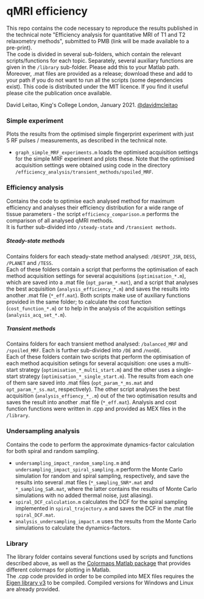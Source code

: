 # qMRI efficiency

This repo contains the code necessary to reproduce the results published in the technical note "Efficiency analysis for quantitative MRI of T1 and T2 relaxometry methods", submitted to PMB (link will be made available to a pre-print).  
The code is divided in several sub-folders, which contain the relevant scripts/functions for each topic. Separately, several auxiliary functions are given in the `/library` sub-folder. Please add this to your Matlab path. Moreover, .mat files are provided as a release; download these and add to your path if you do not want to run all the scripts (some dependencies exist). 
This code is distributed under the MIT licence. If you find it useful please cite the publication once available.

David Leitao, King's College London, January 2021. [@davidmcleitao](https://twitter.com/davidmcleitao)

### Simple experiment

Plots the results from the optimised simple fingerprint experiment with just 5 RF pulses / measurements, as described in the technical note. 

* `graph_simple_MRF_experiments.m` loads the optimised acquisition settings for the simple MRF experiment and plots these. Note that the optimised acquisition settings were obtained using code in the directory `/efficiency_analysis/transient_methods/spoiled_MRF`.

### Efficiency analysis

Contains the code to optimise each analysed method for maximum efficiency and analyses their efficiency distribution for a wide range of tissue parameters - the script `efficiency_comparison.m` performs the comparison of all analysed qMRI methods.  
It is further sub-divided into `/steady-state` and `/transient methods`.

##### Steady-state methods

Contains folders for each steady-state method analysed: `/DESPOT_JSR`, `DESS`, `/PLANET` and `/TESS`.  
Each of these folders contain a script that performs the optimisation of each method acquisition settings for several acquisitions (`optimisation_*.m`), which are saved into a .mat file (`opt_param_*.mat`), and a script that analyses the best acquisition (`analysis_efficiency_*.m`) and saves the results into another .mat file (`*_eff.mat`). Both scripts make use of auxiliary functions provided in the same folder; to calculate the cost function (`cost_function_*.m`) or to help in the analysis of the acquisition settings (`analysis_acq_set_*.m`). 

##### Transient methods

Contains folders for each transient method analysed: `/balanced_MRF` and `/spoiled_MRF`. Each is further sub-divided into `/DE` and `/nonDE`.  
Each of these folders contain two scripts that perform the optimisation of each method acquisition setings for several acquisition: one uses a multi-start strategy (`optimisation_*_multi_start.m`) and the other uses a single-start strategy (`optimisation_*_single_start.m`). The results from each one of them sare saved into .mat files (`opt_param_*_ms.mat` and `opt_param_*_ss.mat`, respectively). The other script analyses the best acquisition (`analysis_effiency_*_.m`) out of the two optimisation results and saves the result into another .mat file (`*_eff.mat`). Analysis and cost function functions were written in .cpp and provided as MEX files in the `/library`.

### Undersampling analysis

Contains the code to perform the approximate dynamics-factor calculation for both spiral and random sampling.  
* `undersampling_impact_random_sampling.m` and `undersampling_impact_spiral_sampling.m` perform the Monte Carlo simulation for random and spiral sampling, respectively, and save the results into several .mat files (`*_sampling_SNR*.mat` and `*_sampling_SaR.mat`, where the latter contains the results of Monte Carlo simulations with no added thermal noise, just aliasing).  
* `spiral_DCF_calculation.m` calculates the DCF for the spiral sampling implemented in `spiral_trajectory.m` and saves the DCF in the .mat file `spiral_DCF.mat`.  
* `analysis_undersampling_impact.m` uses the results from the Monte Carlo simulations to calculate the dynamics-factors.

### Library

The library folder contains several functions used by scripts and functions described above, as well as the [Colormaps Matlab package](https://uk.mathworks.com/matlabcentral/fileexchange/51986-perceptually-uniform-colormaps) that provides different colormaps for plotting in Matlab.  
The .cpp code provided in order to be compiled into MEX files requires the [Eigen library v3](http://eigen.tuxfamily.org/index.php?title=Main_Page) to be compiled. Compiled versions for Windows and Linux are already provided.
